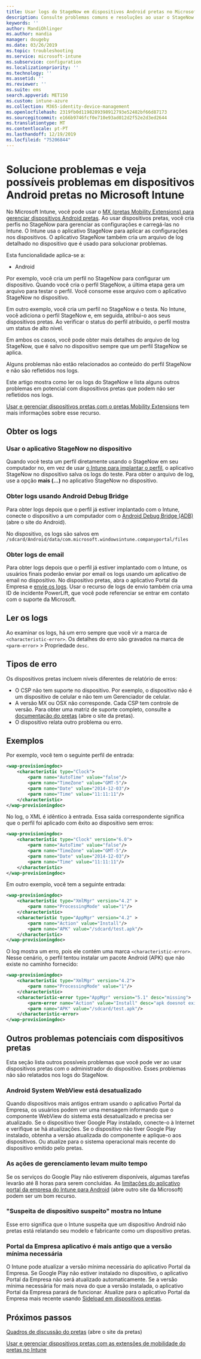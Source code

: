 ```yaml
---
title: Usar logs do StageNow em dispositivos Android pretas no Microsoft Intune-Azure | Microsoft Docs
description: Consulte problemas comuns e resoluções ao usar o StageNow em dispositivos Android com Microsoft Intune. Além disso, saiba como obter logs e veja exemplos de como ler os logs para obter êxito ou erros.
keywords: ''
author: MandiOhlinger
ms.author: mandia
manager: dougeby
ms.date: 03/26/2019
ms.topic: troubleshooting
ms.service: microsoft-intune
ms.subservice: configuration
ms.localizationpriority: ''
ms.technology: ''
ms.assetid: ''
ms.reviewer: ''
ms.suite: ems
search.appverid: MET150
ms.custom: intune-azure
ms.collection: M365-identity-device-management
ms.openlocfilehash: 2319fb0d1198289398912793e52482bf66d87173
ms.sourcegitcommit: e166b9746fcf0e710e93ad012d2f52e2d3ed2644
ms.translationtype: MT
ms.contentlocale: pt-PT
ms.lasthandoff: 12/19/2019
ms.locfileid: "75206844"
---
```

# <a name="troubleshoot-and-see-potential-issues-on-android-zebra-devices-in-microsoft-intune"></a>Solucione problemas e veja possíveis problemas em dispositivos Android pretas no Microsoft Intune



No Microsoft Intune, você pode usar o [MX (pretas Mobility Extensions) para gerenciar dispositivos Android pretas](android-zebra-mx-overview.md). Ao usar dispositivos pretas, você cria perfis no StageNow para gerenciar as configurações e carregá-las no Intune. O Intune usa o aplicativo StageNow para aplicar as configurações nos dispositivos. O aplicativo StageNow também cria um arquivo de log detalhado no dispositivo que é usado para solucionar problemas.

Esta funcionalidade aplica-se a:

- Android

Por exemplo, você cria um perfil no StageNow para configurar um dispositivo. Quando você cria o perfil StageNow, a última etapa gera um arquivo para testar o perfil. Você consome esse arquivo com o aplicativo StageNow no dispositivo.

Em outro exemplo, você cria um perfil no StageNow e o testa. No Intune, você adiciona o perfil StageNow e, em seguida, atribui-o aos seus dispositivos pretas. Ao verificar o status do perfil atribuído, o perfil mostra um status de alto nível.

Em ambos os casos, você pode obter mais detalhes do arquivo de log StageNow, que é salvo no dispositivo sempre que um perfil StageNow se aplica.

Alguns problemas não estão relacionados ao conteúdo do perfil StageNow e não são refletidos nos logs.

Este artigo mostra como ler os logs do StageNow e lista alguns outros problemas em potencial com dispositivos pretas que podem não ser refletidos nos logs.

[Usar e gerenciar dispositivos pretas com o pretas Mobility Extensions](android-zebra-mx-overview.md) tem mais informações sobre esse recurso.

## <a name="get-the-logs"></a>Obter os logs

### <a name="use-the-stagenow-app-on-the-device"></a>Usar o aplicativo StageNow no dispositivo
Quando você testa um perfil diretamente usando o StageNow em seu computador no, em vez de usar [o Intune para implantar o perfil](android-zebra-mx-overview.md#step-4-create-a-device-management-profile-in-stagenow), o aplicativo StageNow no dispositivo salva os logs do teste. Para obter o arquivo de log, use a opção **mais (...)** no aplicativo StageNow no dispositivo.

### <a name="get-logs-using-android-debug-bridge"></a>Obter logs usando Android Debug Bridge
Para obter logs depois que o perfil já estiver implantado com o Intune, conecte o dispositivo a um computador com o [Android Debug Bridge (ADB)](https://developer.android.com/studio/command-line/adb) (abre o site do Android).

No dispositivo, os logs são salvos em `/sdcard/Android/data/com.microsoft.windowsintune.companyportal/files`

### <a name="get-logs-from-email"></a>Obter logs de email
Para obter logs depois que o perfil já estiver implantado com o Intune, os usuários finais poderão enviar por email os logs usando um aplicativo de email no dispositivo. No dispositivo pretas, abra o aplicativo Portal da Empresa e [envie os logs](https://docs.microsoft.com/intune-user-help/send-logs-to-your-it-admin-by-email-android). Usar o recurso de logs de envio também cria uma ID de incidente PowerLift, que você pode referenciar se entrar em contato com o suporte da Microsoft.

## <a name="read-the-logs"></a>Ler os logs

Ao examinar os logs, há um erro sempre que você vir a marca de `<characteristic-error>`. Os detalhes do erro são gravados na marca de `<parm-error>` > Propriedade `desc`.

## <a name="error-types"></a>Tipos de erro

Os dispositivos pretas incluem níveis diferentes de relatório de erros:

- O CSP não tem suporte no dispositivo. Por exemplo, o dispositivo não é um dispositivo de celular e não tem um Gerenciador de celular.
- A versão MX ou OSX não corresponde. Cada CSP tem controle de versão. Para obter uma matriz de suporte completo, consulte a [documentação do pretas](http://techdocs.zebra.com/mx/) (abre o site da pretas).
- O dispositivo relata outro problema ou erro.

## <a name="examples"></a>Exemplos

Por exemplo, você tem o seguinte perfil de entrada:

```xml
<wap-provisioningdoc>
    <characteristic type="Clock">
        <parm name="AutoTime" value="false"/>
        <parm name="TimeZone" value="GMT-5"/>
        <parm name="Date" value="2014-12-03"/>
        <parm name="Time" value="11:11:11"/>
    </characteristic>
</wap-provisioningdoc>
```

No log, o XML é idêntico à entrada. Essa saída correspondente significa que o perfil foi aplicado com êxito ao dispositivo sem erros:

```xml
<wap-provisioningdoc>
    <characteristic type="Clock" version="6.0">
        <parm name="AutoTime" value="false"/>
        <parm name="TimeZone" value="GMT-5"/>
        <parm name="Date" value="2014-12-03"/>
        <parm name="Time" value="11:11:11"/>
    </characteristic>
</wap-provisioningdoc>
```

Em outro exemplo, você tem a seguinte entrada:

```xml
<wap-provisioningdoc>
    <characteristic type="XmlMgr" version="4.2" >
        <parm name="ProcessingMode" value="1"/>
    </characteristic>
    <characteristic type="AppMgr" version="4.2" >
        <parm name="Action" value="Install"/>
        <parm name="APK" value="/sdcard/test.apk"/>
    </characteristic>
</wap-provisioningdoc>
```

O log mostra um erro, pois ele contém uma marca `<characteristic-error>`. Nesse cenário, o perfil tentou instalar um pacote Android (APK) que não existe no caminho fornecido:

```xml
<wap-provisioningdoc>
    <characteristic type="XmlMgr" version="4.2">
        <parm name="ProcessingMode" value="1"/>
    </characteristic>
    <characteristic-error type="AppMgr" version="5.1" desc="missing">
        <parm-error name="Action" value="Install" desc="apk doesnot exist in the path"/>
        <parm name="APK" value="/sdcard/test.apk"/>
    </characteristic-error>
</wap-provisioningdoc>
```

## <a name="other-potential-issues-with-zebra-devices"></a>Outros problemas potenciais com dispositivos pretas

Esta seção lista outros possíveis problemas que você pode ver ao usar dispositivos pretas com o administrador do dispositivo. Esses problemas não são relatados nos logs do StageNow.

### <a name="android-system-webview-is-out-of-date"></a>Android System WebView está desatualizado

Quando dispositivos mais antigos entram usando o aplicativo Portal da Empresa, os usuários podem ver uma mensagem informando que o componente WebView do sistema está desatualizado e precisa ser atualizado. Se o dispositivo tiver Google Play instalado, conecte-o à Internet e verifique se há atualizações. Se o dispositivo não tiver Google Play instalado, obtenha a versão atualizada do componente e aplique-o aos dispositivos. Ou atualize para o sistema operacional mais recente do dispositivo emitido pelo pretas.

### <a name="management-actions-take-a-long-time"></a>As ações de gerenciamento levam muito tempo

Se os serviços do Google Play não estiverem disponíveis, algumas tarefas levarão até 8 horas para serem concluídas. As [limitações do aplicativo portal da empresa do Intune para Android](https://support.microsoft.com/help/3211588/limitations-of-intune-company-portal-app-for-android-in-china) (abre outro site da Microsoft) podem ser um bom recurso.

### <a name="device-spoofing-suspected-shows-in-intune"></a>"Suspeita de dispositivo suspeito" mostra no Intune

Esse erro significa que o Intune suspeita que um dispositivo Android não pretas está relatando seu modelo e fabricante como um dispositivo pretas.

### <a name="company-portal-app-is-older-than-minimum-required-version"></a>Portal da Empresa aplicativo é mais antigo que a versão mínima necessária

O Intune pode atualizar a versão mínima necessária do aplicativo Portal da Empresa. Se Google Play não estiver instalado no dispositivo, o aplicativo Portal da Empresa não será atualizado automaticamente. Se a versão mínima necessária for mais nova do que a versão instalada, o aplicativo Portal da Empresa parará de funcionar. Atualize para o aplicativo Portal da Empresa mais recente usando [Sideload em dispositivos pretas](android-zebra-mx-overview.md#sideload-the-company-portal-app).

## <a name="next-steps"></a>Próximos passos

[Quadros de discussão do pretas](https://developer.zebra.com/community/home/discussions) (abre o site da pretas)

[Usar e gerenciar dispositivos pretas com as extensões de mobilidade do pretas no Intune](android-zebra-mx-overview.md)
